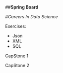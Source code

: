 ##**Spring Board**

#*Careers In Data Science*

Exercises:
* Json
* XML
* SQL

CapStone 1

CapStone 2
